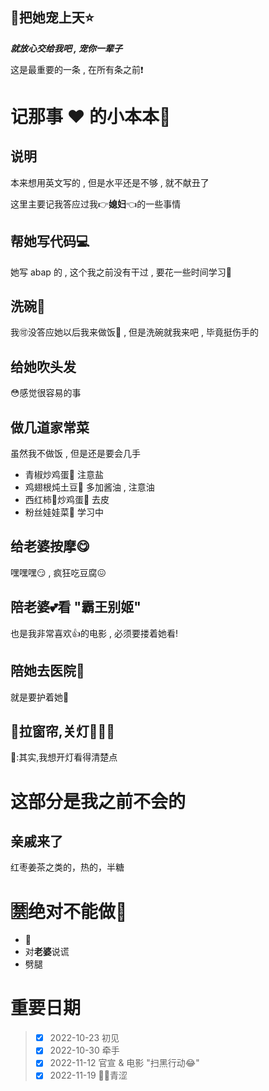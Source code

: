## :sparkling_heart:把她宠上天:star:
***就放心交给我吧 , 宠你一辈子***

这是最重要的一条 , 在所有条之前:exclamation:

# 记那事 :heart: 的小本本:notebook:
## 说明
本来想用英文写的 , 但是水平还是不够 , 就不献丑了

这里主要记我答应过我:point_right:**媳妇**:point_left:的一些事情

## 帮她写代码:computer:
她写 abap 的 , 这个我之前没有干过 , 要花一些时间学习:see_no_evil:

## 洗碗:rice:
我:accept:没答应她以后我来做饭:rice_ball: , 但是洗碗就我来吧 , 毕竟挺伤手的

## 给她吹头发
:flushed:感觉很容易的事

## 做几道家常菜
虽然我不做饭 , 但是还是要会几手
+ 青椒炒鸡蛋:egg: 注意盐
+ 鸡翅根炖土豆:sweet_potato: 多加酱油 , 注意油
+ 西红柿:tomato:炒鸡蛋:egg: 去皮
+ 粉丝娃娃菜:leafy_green: 学习中

## 给**老婆**按摩:yum:
嘿嘿嘿:smirk: , 疯狂吃豆腐:confounded:

## 陪**老婆**:two_hearts:看 "霸王别姬"
也是我非常喜欢:thumbsup:的电影 , 必须要搂着她看!

## 陪她去医院:hospital:
就是要护着她:muscle:

## :underage:拉窗帘,关灯:clap::clap::clap:
:owl::其实,我想开灯看得清楚点

# 这部分是我之前不会的
## 亲戚来了
红枣姜茶之类的，热的，半糖

# :u7981:绝对不能做:stop_sign:
+ :smoking:
+ 对**老婆**说谎
+ 劈腿
# 重要日期
> - [x] 2022-10-23 初见
> - [x] 2022-10-30 牵手
> - [x] 2022-11-12 官宣 & 电影 "扫黑行动:joy:"
> - [x] 2022-11-19 :birthday::kiss:青涩